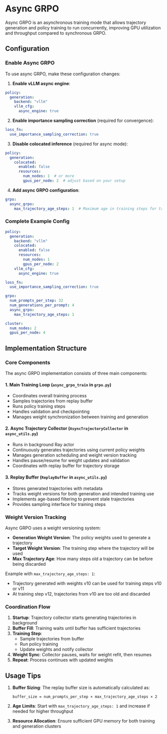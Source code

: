 # Async GRPO

Async GRPO is an asynchronous training mode that allows trajectory generation and policy training to run concurrently, improving GPU utilization and throughput compared to synchronous GRPO.

## Configuration

### Enable Async GRPO

To use async GRPO, make these configuration changes:

1. **Enable vLLM async engine**:
```yaml
policy:
  generation:
    backend: "vllm"
    vllm_cfg:
      async_engine: true
```

2. **Enable importance sampling correction** (required for convergence):
```yaml
loss_fn:
  use_importance_sampling_correction: true
```

3. **Disable colocated inference** (required for async mode):
```yaml
policy:
  generation:
    colocated:
      enabled: false
      resources:
        num_nodes: 1  # or more
        gpus_per_node: 2  # adjust based on your setup
```

4. **Add async GRPO configuration**:
```yaml
grpo:
  async_grpo:
    max_trajectory_age_steps: 1  # Maximum age in training steps for trajectories
```

### Complete Example Config
```yaml
policy:
  generation:
    backend: "vllm"
    colocated:
      enabled: false
      resources:
        num_nodes: 1
        gpus_per_node: 2
    vllm_cfg:
      async_engine: true

loss_fn:
  use_importance_sampling_correction: true

grpo:
  num_prompts_per_step: 32
  num_generations_per_prompt: 4
  async_grpo:
    max_trajectory_age_steps: 1

cluster:
  num_nodes: 2
  gpus_per_node: 4
```

## Implementation Structure

### Core Components

The async GRPO implementation consists of three main components:

#### 1. Main Training Loop (`async_grpo_train` in `grpo.py`)
- Coordinates overall training process
- Samples trajectories from replay buffer
- Runs policy training steps
- Handles validation and checkpointing
- Manages weight synchronization between training and generation

#### 2. Async Trajectory Collector (`AsyncTrajectoryCollector` in `async_utils.py`)
- Runs in background Ray actor
- Continuously generates trajectories using current policy weights
- Manages generation scheduling and weight version tracking
- Handles pause/resume for weight updates and validation
- Coordinates with replay buffer for trajectory storage

#### 3. Replay Buffer (`ReplayBuffer` in `async_utils.py`)
- Stores generated trajectories with metadata
- Tracks weight versions for both generation and intended training use
- Implements age-based filtering to prevent stale trajectories
- Provides sampling interface for training steps

### Weight Version Tracking

Async GRPO uses a weight versioning system:
- **Generation Weight Version**: The policy weights used to generate a trajectory
- **Target Weight Version**: The training step where the trajectory will be used
- **Max Trajectory Age**: How many steps old a trajectory can be before being discarded

Example with `max_trajectory_age_steps: 1`:
- Trajectory generated with weights v10 can be used for training steps v10 or v11
- At training step v12, trajectories from v10 are too old and discarded

### Coordination Flow

1. **Startup**: Trajectory collector starts generating trajectories in background
2. **Buffer Fill**: Training waits until buffer has sufficient trajectories
3. **Training Step**: 
   - Sample trajectories from buffer
   - Run policy training
   - Update weights and notify collector
4. **Weight Sync**: Collector pauses, waits for weight refit, then resumes
5. **Repeat**: Process continues with updated weights


## Usage Tips

1. **Buffer Sizing**: The replay buffer size is automatically calculated as:
   ```
   buffer_size = num_prompts_per_step × max_trajectory_age_steps × 2
   ```

2. **Age Limits**: Start with `max_trajectory_age_steps: 1` and increase if needed for higher throughput

3. **Resource Allocation**: Ensure sufficient GPU memory for both training and generation clusters

